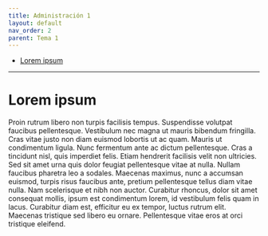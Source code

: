 ```yaml
---
title: Administración 1
layout: default
nav_order: 2
parent: Tema 1
---
```



- [Lorem ipsum](#lorem-ipsum)

---

# Lorem ipsum

Proin rutrum libero non turpis facilisis tempus. Suspendisse volutpat faucibus pellentesque. Vestibulum nec magna ut mauris bibendum fringilla. Cras vitae justo non diam euismod lobortis ut ac quam. Mauris ut condimentum ligula. Nunc fermentum ante ac dictum pellentesque. Cras a tincidunt nisl, quis imperdiet felis. Etiam hendrerit facilisis velit non ultricies. Sed sit amet urna quis dolor feugiat pellentesque vitae at nulla. Nullam faucibus pharetra leo a sodales. Maecenas maximus, nunc a accumsan euismod, turpis risus faucibus ante, pretium pellentesque tellus diam vitae nulla. Nam scelerisque et nibh non auctor. Curabitur rhoncus, dolor sit amet consequat mollis, ipsum est condimentum lorem, id vestibulum felis quam in lacus. Curabitur diam est, efficitur eu ex tempor, luctus rutrum elit. Maecenas tristique sed libero eu ornare. Pellentesque vitae eros at orci tristique eleifend.